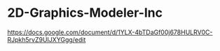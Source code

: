 # 2D-Graphics-Modeler-Inc

https://docs.google.com/document/d/1YLX-4bTDaGf00j678HULRV0C-RJpkh5rvZ9UIJXYGgg/edit
